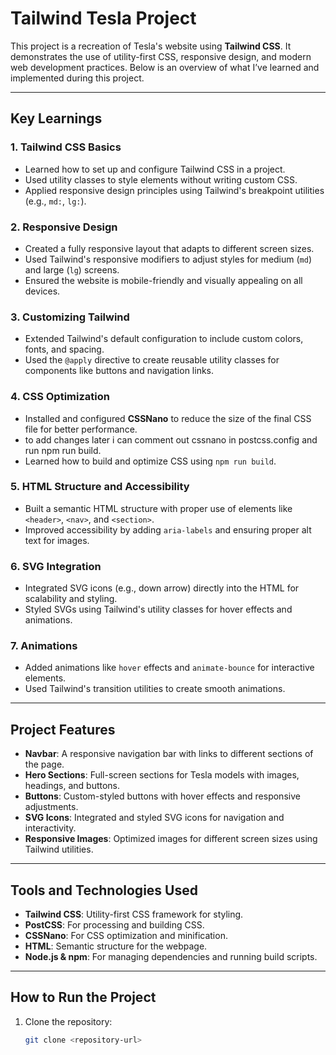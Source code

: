 # Tailwind Tesla Project

This project is a recreation of Tesla's website using **Tailwind CSS**. It demonstrates the use of utility-first CSS, responsive design, and modern web development practices. Below is an overview of what I’ve learned and implemented during this project.

---

## Key Learnings

### 1. **Tailwind CSS Basics**
- Learned how to set up and configure Tailwind CSS in a project.
- Used utility classes to style elements without writing custom CSS.
- Applied responsive design principles using Tailwind's breakpoint utilities (e.g., `md:`, `lg:`).

### 2. **Responsive Design**
- Created a fully responsive layout that adapts to different screen sizes.
- Used Tailwind's responsive modifiers to adjust styles for medium (`md`) and large (`lg`) screens.
- Ensured the website is mobile-friendly and visually appealing on all devices.

### 3. **Customizing Tailwind**
- Extended Tailwind's default configuration to include custom colors, fonts, and spacing.
- Used the `@apply` directive to create reusable utility classes for components like buttons and navigation links.

### 4. **CSS Optimization**
- Installed and configured **CSSNano** to reduce the size of the final CSS file for better performance.
- to add changes later i can comment out cssnano in postcss.config and run npm run build.
- Learned how to build and optimize CSS using `npm run build`.

### 5. **HTML Structure and Accessibility**
- Built a semantic HTML structure with proper use of elements like `<header>`, `<nav>`, and `<section>`.
- Improved accessibility by adding `aria-labels` and ensuring proper alt text for images.

### 6. **SVG Integration**
- Integrated SVG icons (e.g., down arrow) directly into the HTML for scalability and styling.
- Styled SVGs using Tailwind's utility classes for hover effects and animations.

### 7. **Animations**
- Added animations like `hover` effects and `animate-bounce` for interactive elements.
- Used Tailwind's transition utilities to create smooth animations.

---

## Project Features
- **Navbar**: A responsive navigation bar with links to different sections of the page.
- **Hero Sections**: Full-screen sections for Tesla models with images, headings, and buttons.
- **Buttons**: Custom-styled buttons with hover effects and responsive adjustments.
- **SVG Icons**: Integrated and styled SVG icons for navigation and interactivity.
- **Responsive Images**: Optimized images for different screen sizes using Tailwind utilities.

---

## Tools and Technologies Used
- **Tailwind CSS**: Utility-first CSS framework for styling.
- **PostCSS**: For processing and building CSS.
- **CSSNano**: For CSS optimization and minification.
- **HTML**: Semantic structure for the webpage.
- **Node.js & npm**: For managing dependencies and running build scripts.

---

## How to Run the Project
1. Clone the repository:
   ```bash
   git clone <repository-url>